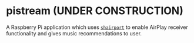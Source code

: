 # pistream (UNDER CONSTRUCTION)
A Raspberry Pi application which uses [```shairport```](https://github.com/abrasive/shairport) to enable AirPlay receiver functionality and gives music recommendations to user.
